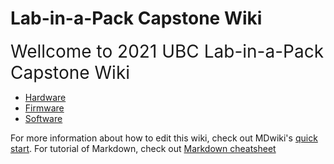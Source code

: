 # Lab-in-a-Pack Capstone Wiki

<span style="font-size:2em;">Wellcome to 2021 UBC Lab-in-a-Pack Capstone Wiki</span>

* [Hardware](pages/hardware_index.md)
* [Firmware](pages/firmware_index.md)
* [Software](pages/software_index.md)

For more information about how to edit this wiki, check out MDwiki's [quick start](http://dynalon.github.io/mdwiki/#!quickstart.md). For tutorial of Markdown, check out [Markdown cheatsheet](https://github.com/adam-p/markdown-here/wiki/Markdown-Cheatsheet)
